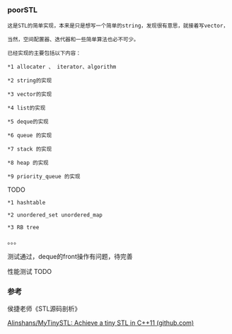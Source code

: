 ### poorSTL

    这是STL的简单实现，本来是只是想写一个简单的string，发现很有意思，就接着写vector，

    当然，空间配置器、迭代器和一些简单算法也必不可少。

    已经实现的主要包括以下内容：

    *1 allocater 、 iterator、algorithm

    *2 string的实现

    *3 vector的实现

    *4 list的实现

    *5 deque的实现

    *6 queue 的实现

    *7 stack 的实现

    *8 heap 的实现

    *9 priority_queue 的实现

TODO

    *1 hashtable

    *2 unordered_set unordered_map

    *3 RB tree

。。。

测试通过，deque的front操作有问题，待完善

性能测试 TODO

### 参考

侯捷老师《STL源码剖析》

[Alinshans/MyTinySTL: Achieve a tiny STL in C++11 (github.com)](https://github.com/Alinshans/MyTinySTL)
